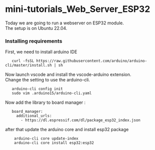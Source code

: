 # mini-tutorials_Web_Server_ESP32
Today we are going to run a webserver on ESP32 module. <br>
The setup is on Ubuntu 22.04.
### Installing requirements 
First, we need to install arduino IDE 
```shell
   curl -fsSL https://raw.githubusercontent.com/arduino/arduino-cli/master/install.sh | sh
```
Now launch vscode and install the vscode-arduino extension.<br>
Change the setting to use the arduino-cli.
```shell
   arduino-cli config init
   sudo vim .arduino15/arduino-cli.yaml
```
Now add the library to board manager :
```shell
   board_manager:
     additional_urls:
       - https://dl.espressif.com/dl/package_esp32_index.json
```
after that update the arduino core and install esp32 package
```shell
    arduino-cli core update-index
    arduino-cli core install esp32:esp32
```
